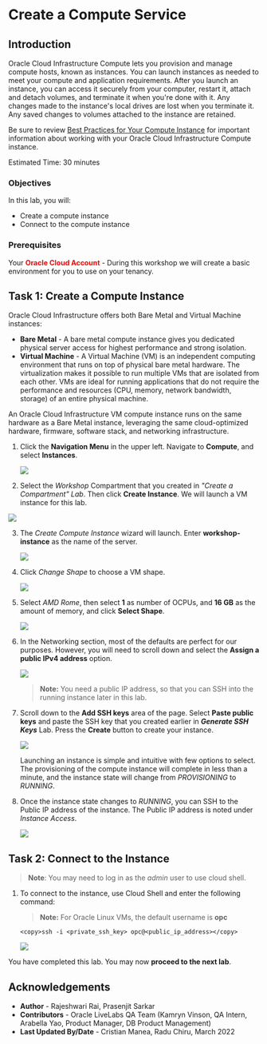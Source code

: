 # Create a Compute Service

## Introduction

Oracle Cloud Infrastructure Compute lets you provision and manage compute hosts, known as instances. You can launch instances as needed to meet your compute and application requirements. After you launch an instance, you can access it securely from your computer, restart it, attach and detach volumes, and terminate it when you're done with it. Any changes made to the instance's local drives are lost when you terminate it. Any saved changes to volumes attached to the instance are retained.

Be sure to review [Best Practices for Your Compute Instance](https://docs.cloud.oracle.com/iaas/Content/Compute/References/bestpracticescompute.htm) for important information about working with your Oracle Cloud Infrastructure Compute instance.

Estimated Time: 30 minutes

[](youtube:09kahbIF0Ew)

### Objectives
In this lab, you will:
- Create a compute instance
- Connect to the compute instance

### Prerequisites

Your **<font color="red">Oracle Cloud Account</font>** - During this workshop we will create a basic environment for you to use on your tenancy.

## Task 1: Create a Compute Instance
Oracle Cloud Infrastructure  offers both Bare Metal and Virtual Machine instances:

- **Bare Metal**  - A bare metal compute instance gives you dedicated physical server access for highest performance and strong isolation.
- **Virtual Machine**  - A Virtual Machine (VM) is an independent computing environment that runs on top of physical bare metal hardware. The virtualization makes it possible to run multiple VMs that are isolated from each other. VMs are ideal for running applications that do not require the performance and resources (CPU, memory, network bandwidth, storage) of an entire physical machine.

An Oracle Cloud Infrastructure VM compute instance runs on the same hardware as a Bare Metal instance, leveraging the same cloud-optimized hardware, firmware, software stack, and networking infrastructure.

1. Click the **Navigation Menu** in the upper left. Navigate to **Compute**, and select **Instances**.

	![](images/compute-instances.png)


2. Select the *Workshop* Compartment that you created in *"Create a Compartment" Lab*. Then click **Create Instance**. We will launch a VM instance for this lab.

  ![](images/create-compute1.png)



3. The *Create Compute Instance* wizard will launch.
    Enter **workshop-instance** as the name of the server. 
        
    ![](images/create-compute2.png)
       
4. Click *Change Shape* to choose a VM shape.

    ![](images/create-compute-livelabs-3.png)

5. Select *AMD Rome*, then select **1** as number of OCPUs, and **16 GB** as the amount of memory, and click **Select Shape**.

    ![](images/create-compute4.png)

7. In the Networking section, most of the defaults are perfect for our purposes. However, you will need to scroll down and select the **Assign a public IPv4 address** option.
 
    ![](images/create-compute4b.png)

    >**Note:** You need a public IP address, so that you can SSH into the running instance later in this lab.

8. Scroll down to the **Add SSH keys** area of the page. Select **Paste public keys** and paste the SSH key that you created earlier in ***Generate SSH Keys*** Lab. Press the **Create** button to create your instance.

    ![](images/ssh-keys.png)

    Launching an instance is simple and intuitive with few options to select. The provisioning of the compute instance will complete in less than a minute, and the instance state will change from *PROVISIONING* to *RUNNING*.

9. Once the instance state changes to *RUNNING*, you can SSH to the Public IP address of the instance. The Public IP address is noted under *Instance Access*.

    
    ![](images/public-ip.png " ")

## Task 2: Connect to the Instance 

>**Note**: You may need to log in as the *admin* user to use cloud shell.

1. To connect to the instance, use Cloud Shell and enter the following command:

    >**Note:** For Oracle Linux VMs, the default username is **opc**

    ```
    <copy>ssh -i <private_ssh_key> opc@<public_ip_address></copy>
    ```

    ![](images/ssh.png)


You have completed this lab. You may now **proceed to the next lab**.

## Acknowledgements

- **Author** - Rajeshwari Rai, Prasenjit Sarkar 
- **Contributors** - Oracle LiveLabs QA Team (Kamryn Vinson, QA Intern, Arabella Yao, Product Manager, DB Product Management)
- **Last Updated By/Date** - Cristian Manea, Radu Chiru, March 2022